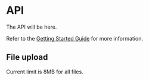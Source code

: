 # API

The API will be here.

Refer to the [Getting Started Guide](https://api-platform.com/docs/distribution) for more information.

## File upload
Current limit is 8MB for all files.